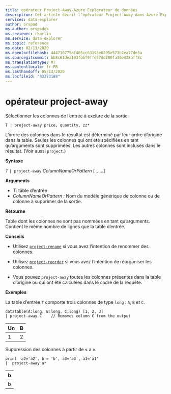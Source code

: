 ```yaml
---
title: opérateur Project-Away-Azure Explorateur de données
description: Cet article décrit l’opérateur Project-Away dans Azure Explorateur de données.
services: data-explorer
author: orspod
ms.author: orspodek
ms.reviewer: rkarlin
ms.service: data-explorer
ms.topic: reference
ms.date: 02/13/2020
ms.openlocfilehash: 444710775af405cc63193e0205e573b2ea77de3a
ms.sourcegitcommit: bb8c61dea193fbbf9ffe37dd200fa36e428aff8c
ms.translationtype: MT
ms.contentlocale: fr-FR
ms.lasthandoff: 05/13/2020
ms.locfileid: "83373188"
---
```

# <a name="project-away-operator"></a>opérateur project-away

Sélectionner les colonnes de l’entrée à exclure de la sortie

```kusto
T | project-away price, quantity, zz*
```

L’ordre des colonnes dans le résultat est déterminé par leur ordre d’origine dans la table. Seules les colonnes qui ont été spécifiées en tant qu’arguments sont supprimées. Les autres colonnes sont incluses dans le résultat.  (Voir aussi `project`.)

**Syntaxe**

*T* `| project-away` *ColumnNameOrPattern* [ `,` ...]

**Arguments**

* *T*: table d’entrée
* *ColumnNameOrPattern :* Nom du modèle générique de colonne ou de colonne à supprimer de la sortie.

**Retourne**

Table dont les colonnes ne sont pas nommées en tant qu’arguments. Contient le même nombre de lignes que la table d’entrée.

**Conseils**

* Utilisez [`project-rename`](projectrenameoperator.md) si vous avez l’intention de renommer des colonnes.
* Utilisez [`project-reorder`](projectreorderoperator.md) si vous avez l’intention de réorganiser les colonnes.

* Vous pouvez `project-away` toutes les colonnes présentes dans la table d’origine ou qui ont été calculées dans le cadre de la requête.


**Exemples**

La table d’entrée `T` comporte trois colonnes de type `long` : `A`, `B` et `C`.

<!-- csl: https://help.kusto.windows.net/Samples -->
```kusto
datatable(A:long, B:long, C:long) [1, 2, 3]
| project-away C    // Removes column C from the output
```

|Un|B|
|---|---|
|1|2|

Suppression des colonnes à partir de « a ».

<!-- csl: https://help.kusto.windows.net/Samples -->
```kusto
print  a2='a2', b = 'b', a3='a3', a1='a1'
|  project-away a* 
```

|b|
|---|
|b|


